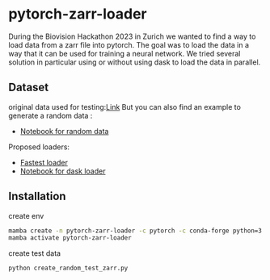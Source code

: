# pytorch-zarr-loader

During the Biovision Hackathon 2023 in Zurich we wanted to find a way to load data from a zarr file into pytorch. The goal was to load the data in a way that it can be used for training a neural network.
We tried several solution in particular using or without using dask to load the data in parallel.

## Dataset

original data used for testing:[Link](https://imagesc.zulipchat.com/user_uploads/16804/85qPFC9O85gLhNmF5KLdqtUx/bsd_val.zarr.zip)
But you can also find an example to generate a random data : 
- [Notebook for random data](create_random_test_zarr.ipynb)

Proposed loaders:
- [Fastest loader](example_ZARR.ipynb)
- [Notebook for dask loader](dask_future_loader_zarr.ipynb)

## Installation

create env
```bash
mamba create -n pytorch-zarr-loader -c pytorch -c conda-forge python=3.11 ome-zarr pytorch cpuonly notebook napari matplotlib
mamba activate pytorch-zarr-loader
```

create test data
```bash
python create_random_test_zarr.py
```
